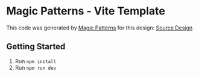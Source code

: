 # Magic Patterns - Vite Template

This code was generated by [Magic Patterns](https://magicpatterns.com) for this design: [Source Design](https://www.magicpatterns.com/c/61quxpdhqw3cwqq6s3dsvm)

## Getting Started

1. Run `npm install`
2. Run `npm run dev`

